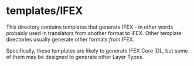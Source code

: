 # templates/IFEX

This directory contains templates that generate IFEX - in other words probably
used in translators from another format to IFEX.  Other template directories
usually generate other formats _from_ IFEX.

Specifically, these templates are likely to generate IFEX Core IDL, but some of
them may be designed to generate other Layer Types.
